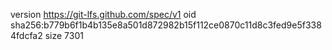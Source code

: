 version https://git-lfs.github.com/spec/v1
oid sha256:b779b6f1b4b135e8a501d872982b15f112ce0870c11d8c3fed9e5f3384fdcfa2
size 7301

